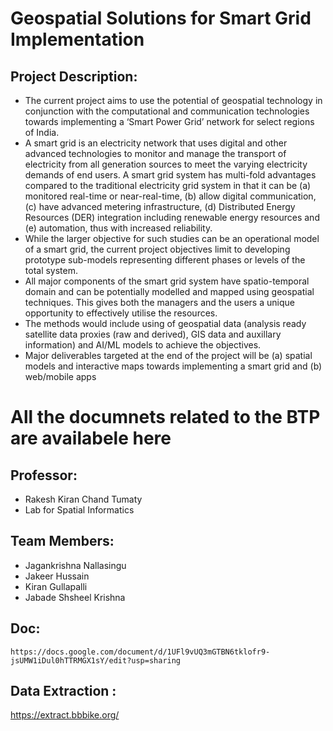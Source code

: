 # Geospatial Solutions for Smart Grid Implementation

## Project Description:
- The current project aims to use the potential of geospatial technology in conjunction with the computational and communication technologies towards implementing a ‘Smart Power Grid’ network for select regions of India.
- A smart grid is an electricity network that uses digital and other advanced technologies to monitor and manage the transport of electricity from all generation sources to meet the varying electricity demands of end users. A smart grid system has multi-fold advantages compared to the traditional electricity grid system in that it can be (a) monitored real-time or near-real-time, (b) allow digital communication, (c) have advanced metering infrastructure, (d) Distributed Energy Resources (DER) integration including renewable energy resources and (e) automation, thus with increased reliability.
- While the larger objective for such studies can be an operational model of a smart grid, the current project objectives limit to developing prototype sub-models representing different phases or levels of the total system.
- All major components of the smart grid system have spatio-temporal domain and can be potentially modelled and mapped using geospatial techniques. This gives both the managers and the users a unique opportunity to effectively utilise the resources.
- The methods would include using of geospatial data (analysis ready satellite data proxies (raw and derived), GIS data and auxillary information) and AI/ML models to achieve the objectives.
- Major deliverables targeted at the end of the project will be (a) spatial models and interactive maps towards implementing a smart grid and (b) web/mobile apps
  
# All the documnets related to the BTP are availabele here 

## Professor:
 - Rakesh Kiran Chand Tumaty
 - Lab for Spatial Informatics

## Team Members:
 - Jagankrishna Nallasingu
 - Jakeer Hussain
 - Kiran Gullapalli
 - Jabade Shsheel Krishna

## Doc:
    https://docs.google.com/document/d/1UFl9vUQ3mGTBN6tklofr9-jsUMW1iDul0hTTRMGX1sY/edit?usp=sharing

## Data Extraction :
https://extract.bbbike.org/

